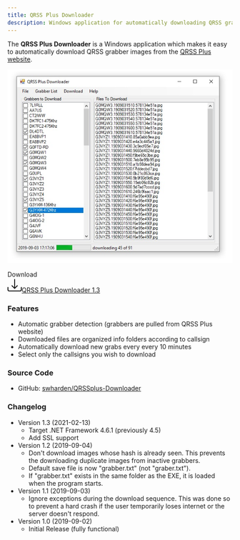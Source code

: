 ```yaml
---
title: QRSS Plus Downloader
description: Windows application for automatically downloading QRSS grabber images from the QRSS Plus website
---
```


The **QRSS Plus Downloader** is a Windows application which makes it easy to automatically download QRSS grabber images from the [QRSS Plus website](http://swharden.com/qrss/plus/).

<div class="text-center">

![](screenshot.jpg)

</div>

<div class="m-4 text-center">
  <div class="display-6">Download</div>
	<a class="btn btn-primary btn-lg" href="downloads/QrssPlusDownloader-1.3.zip">
		<svg xmlns="http://www.w3.org/2000/svg" width="32" height="32" fill="currentColor" class="bi bi-exclamation-circle me-3" viewBox="0 0 16 16">
		<path d="M.5 9.9a.5.5 0 0 1 .5.5v2.5a1 1 0 0 0 1 1h12a1 1 0 0 0 1-1v-2.5a.5.5 0 0 1 1 0v2.5a2 2 0 0 1-2 2H2a2 2 0 0 1-2-2v-2.5a.5.5 0 0 1 .5-.5z"></path>
		<path d="M7.646 11.854a.5.5 0 0 0 .708 0l3-3a.5.5 0 0 0-.708-.708L8.5 10.293V1.5a.5.5 0 0 0-1 0v8.793L5.354 8.146a.5.5 0 1 0-.708.708l3 3z"></path>
		</svg>QRSS Plus Downloader 1.3
	</a>
  </div>
</div>

### Features
* Automatic grabber detection (grabbers are pulled from QRSS Plus website)
* Downloaded files are organized info folders according to callsign
* Automatically download new grabs every every 10 minutes
* Select only the callsigns you wish to download

### Source Code

* GitHub: [swharden/QRSSplus-Downloader](https://github.com/swharden/QRSSplus-Downloader)

### Changelog

* Version 1.3 (2021-02-13)
  * Target .NET Framework 4.6.1 (previously 4.5)
  * Add SSL support
* Version 1.2 (2019-09-04)
  * Don't download images whose hash is already seen. This prevents the downloading duplicate images from inactive grabbers.
  * Default save file is now "grabber.txt" (not "graber.txt").
  * If "grabber.txt" exists in the same folder as the EXE, it is loaded when the program starts.
* Version 1.1 (2019-09-03)
  * Ignore exceptions during the download sequence. This was done so to prevent a hard crash if the user temporarily loses internet or the server doesn't respond.
* Version 1.0 (2019-09-02)
  * Initial Release (fully functional)

